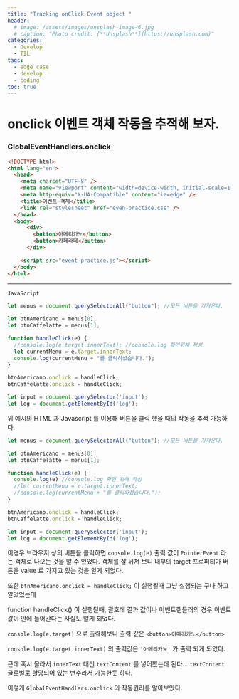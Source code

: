 ```yaml
---
title: "Tracking onClick Event object "
header:
  # image: /assets/images/unsplash-image-6.jpg
  # caption: "Photo credit: [**Unsplash**](https://unsplash.com)"
categories:
  - Develop
  - TIL
tags:
  - edge case
  - develop
  - coding
toc: true
---
```


# onclick 이벤트 객체 작동을 추적해 보자.

### GlobalEventHandlers.onclick

```html
<!DOCTYPE html>
<html lang="en">
  <head>
    <meta charset="UTF-8" />
    <meta name="viewport" content="width=device-width, initial-scale=1.0" />
    <meta http-equiv="X-UA-Compatible" content="ie=edge" />
    <title>이벤트 객체</title>
    <link rel="stylesheet" href="even-practice.css" />
  </head>
  <body>
      <div>
        <button>아메리카노</button>
        <button>카페라떼</button>
      </div>

    <script src="event-practice.js"></script>
  </body>
</html> 
```

---

```javascript
JavaScript

let menus = document.querySelectorAll("button"); //모든 버튼을 가져온다.

let btnAmericano = menus[0];
let btnCaffelatte = menus[1];

function handleClick(e) {  
  //console.log(e.target.innerText); //console.log 확인위해 작성
  let currentMenu = e.target.innerText;
  console.log(currentMenu + "를 클릭하셨습니다.");
}

btnAmericano.onclick = handleClick;
btnCaffelatte.onclick = handleClick; 

let input = document.querySelector('input');
let log = document.getElementById('log');
```

위 예시의 HTML 과 Javascript 를 이용해 버튼을 클릭 했을 때의 작동을 추적 가능하다.

```javascript
let menus = document.querySelectorAll("button"); //모든 버튼을 가져온다.

let btnAmericano = menus[0];
let btnCaffelatte = menus[1];

function handleClick(e) {  
  console.log(e) //console.log 확인 위해 작성
  //let currentMenu = e.target.innerText;
  //console.log(currentMenu + "를 클릭하셨습니다.");
}

btnAmericano.onclick = handleClick;
btnCaffelatte.onclick = handleClick; 

let input = document.querySelector('input');
let log = document.getElementById('log');
```

이경우 브라우저 상의 버튼을 클릭하면 `console.log(e)` 출력 값이 `PointerEvent` 라는 객체로 나오는 것을 알 수 있었다. 객체를 잘 뒤져 보니 내부의 target 프로퍼티가 버튼을 value 로 가지고 있는 것을 알게 되었다.

또한 `btnAmericano.onclick = handleClick;` 이 실행될때 그냥 실행되는 구나 하고 알았었는데 

function handleClick() 이 실행될때, 괄호에 결과 값이나 이벤트핸들러의 경우 이벤트 값이 안에 들어간다는
사실도 알게 되었다.

`console.log(e.target)` 으로 출력해보니 출력 값은 `<button>아메리카노</button>`

`console.log(e.target.innerText)` 의 출력값은 `'아메리카노'` 가 출력 되게 되었다.

근데 혹시 몰라서 `innerText` 대신 `textContent` 를 넣어봤는데 된다... `textContent` 글로벌로 할당되어 있는 변수라서 가능한듯 하다.

이렇게 `GlobalEventHandlers.onclick` 의 작동원리를 알아보았다.